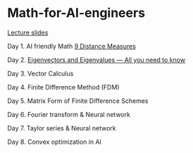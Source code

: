 # Math-for-AI-engineers

[Lecture slides](https://drive.google.com/drive/folders/1yaAxRIlpLJ0IdUcGNojSMFtMogZ21yD9)

Day 1. AI friendly Math 
       [9 Distance Measures](https://towardsdatascience.com/9-distance-measures-in-data-science-918109d069fa)

Day 2. [Eigenvectors and Eigenvalues — All you need to know](https://towardsdatascience.com/eigenvectors-and-eigenvalues-all-you-need-to-know-df92780c591f) 

Day 3. Vector Calculus 

Day 4. Finite Difference Method (FDM) 

Day 5. Matrix Form of Finite Difference Schemes 

Day 6. Fourier transform & Neural network

Day 7. Taylor series & Neural network

Day 8. Convex optimization in AI 
